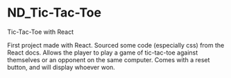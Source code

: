 # ND_Tic-Tac-Toe
 Tic-Tac-Toe with React

First project made with React. Sourced some code (especially css) from the
React docs.
Allows the player to play a game of tic-tac-toe against themselves or an
opponent on the same computer. Comes with a reset button, and will display
whoever won.